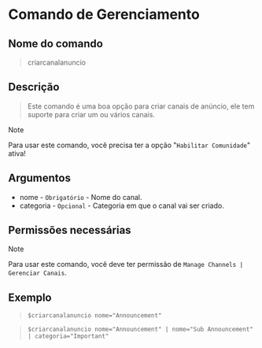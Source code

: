 # Comando de Gerenciamento

## Nome do comando
> criarcanalanuncio

## Descrição
> Este comando é uma boa opção para criar canais de anúncio, ele tem suporte para criar um ou vários canais.

> [!NOTE]
> Para usar este comando, você precisa ter a opção "`Habilitar Comunidade`" ativa!

## Argumentos
- nome - `Obrigatório` - Nome do canal.
- categoria - `Opcional` - Categoria em que o canal vai ser criado.

## Permissões necessárias
> [!NOTE]
> Para usar este comando, você deve ter permissão de `Manage Channels | Gerenciar Canais`.

## Exemplo
> `$criarcanalanuncio nome="Announcement"`

> `$criarcanalanuncio nome="Announcement" | nome="Sub Announcement" | categoria="Important"`